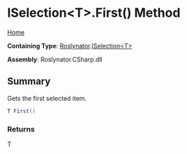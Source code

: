 <a name="_Top"></a>

# ISelection\<T>\.First\(\) Method

[Home](../../../README.md#_Top)

**Containing Type**: [Roslynator](../../README.md#_Top)\.[ISelection\<T>](../README.md#_Top)

**Assembly**: Roslynator\.CSharp\.dll

## Summary

Gets the first selected item\.

```csharp
T First()
```

### Returns

T

